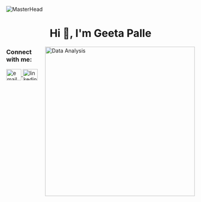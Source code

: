 ![MasterHead](https://imarticus.org/blog/wp-content/uploads/2019/05/daonline.gif)
<h1 align="center">Hi 👋, I'm Geeta Palle</h1>
<img align="right" alt="Data Analysis" width="400" src="https://analyticsindiamag.com/wp-content/uploads/2019/02/Digital-Marketing-Write-For-Us.gif">








<h3 align="left">Connect with me:</h3>
<p align="left">
<a href="mailto:dasarigeeta10@email.com" target="blank">
  <img align="center" src="https://cdn.simpleicons.org/gmail/EA4335" alt="email" height="30" width="40" />
</a>
  <a href="https://linkedin.com/in/geetadasari" target="blank">
  <img align="center" src="https://cdn.jsdelivr.net/npm/simple-icons@v9/icons/linkedin.svg" alt="linkedin" height="30" width="40" />
</a>
